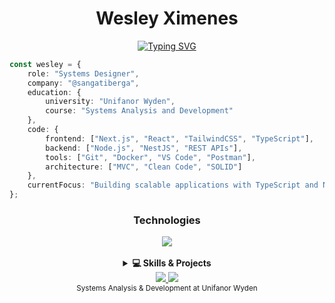 <div align="center">

# Wesley Ximenes

[![Typing SVG](https://readme-typing-svg.demolab.com?font=JetBrains+Mono&weight=500&size=22&duration=3000&pause=1000&color=1D87F7&center=true&vCenter=true&random=false&width=650&lines=Systems+Designer+%7C+Full+Stack+Developer;Building+the+future+with+TypeScript+and+Next.js;Clean+Architecture+%7C+SOLID+Principles)](https://git.io/typing-svg)

</div>

```typescript
const wesley = {
    role: "Systems Designer",
    company: "@sangatiberga",
    education: {
        university: "Unifanor Wyden",
        course: "Systems Analysis and Development"
    },
    code: {
        frontend: ["Next.js", "React", "TailwindCSS", "TypeScript"],
        backend: ["Node.js", "NestJS", "REST APIs"],
        tools: ["Git", "Docker", "VS Code", "Postman"],
        architecture: ["MVC", "Clean Code", "SOLID"]
    },
    currentFocus: "Building scalable applications with TypeScript and Next.js"
};
```

<div align="center">

### Technologies
<div>
  <img src="https://skillicons.dev/icons?i=ts,nodejs,nextjs,nestjs,tailwind&theme=dark" />
</div>

<br/>

<details>
  <summary><b>💻 Skills & Projects</b></summary>
  <br/>
  <div>
    <img width="330px" src="https://github-readme-stats.vercel.app/api/top-langs/?username=wesleyxmns&layout=compact&hide_border=true&theme=tokyonight" />
  </div>
</details>

<div style="filter: blur(0.8px); transition: filter 0.3s;">
  
</div>

<div align="center">
  <a href="https://linkedin.com/in/sangatiberga">
    <img src="https://img.shields.io/badge/-LinkedIn-0A66C2?style=flat-square&logo=linkedin&logoColor=white" />
  </a>
  <a href="https://wa.me/your-number">
    <img src="https://img.shields.io/badge/-WhatsApp-25D366?style=flat-square&logo=whatsapp&logoColor=white" />
  </a>
</div>

<div align="center">
  <sub>Systems Analysis & Development at Unifanor Wyden</sub>
</div>

</div>
